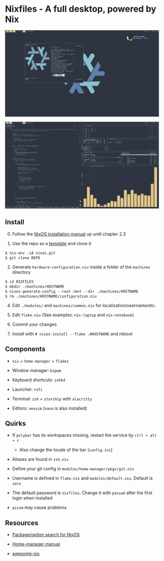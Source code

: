 # Nixfiles - A full desktop, powered by Nix

![Screenshot](./screenshots/neofetch.png)

![Screenshot](./screenshots/flake.png)

## Install

0. Follow the [NixOS installation manual](https://nixos.org/manual/nixos/stable/) up until chapter 2.3

1. Use the repo as a [template](https://github.com/TonyTheAce/open-dots/generate) and clone it

```
$ nix-env -iA nixos.git
$ git clone REPO
```

2. Generate `hardware-configuration.nix` inside a folder of the `machines` directory

```
$ cd NIXFILES
$ mkdir ./machines/HOSTNAME
$ nixos-generate-config --root /mnt --dir ./machines/HOSTNAME
$ rm ./machines/HOSTNAME/configuration.nix
```

4. Edit `./modules/` and `machines/common.nix` for localization/username/etc.

5. Edit `flake.nix` (See examples: `nix-laptop` and `nix-notebook`)

6. Commit your changes

7. Install with `# nixos-install --flake .#HOSTNAME` and reboot

## Components

- `nix` + `home-manager` + `flakes`

- Window manager: `bspwm` 

- Keyboard shortcuts: `sxhkd`

- Launcher: `rofi`

- Terminal: `zsh` + `starship` with `alacritty`

- Editors: `neovim` (`nano` is also installed)

## Quirks

- If `polybar` has its workspaces missing, restart the service by `ctrl + alt + r`

  - Also change the locale of the bar (`config.ini`)

- Aliases are found in `zsh.nix`

- Define your git config in `modules/home-manager/pkgs/git.nix`

- Username is defined in `flake.nix` and `modules/default.nix`. Default is `zero`

- The default password is `nixfiles`. Change it with `passwd` after the first login when installed

- `picom` may cause problems

## Resources

- [Package/option search for NixOS](https://search.nixos.org)

- [Home-manager manual](https://rycee.gitlab.io/home-manager/)

- [awesome-nix](https://github.com/nix-community/awesome-nix)
